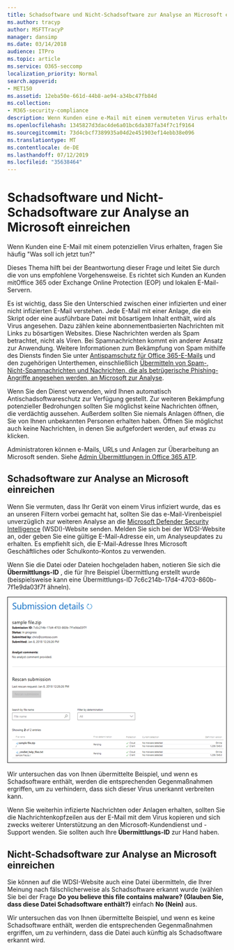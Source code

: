 ```yaml
---
title: Schadsoftware und Nicht-Schadsoftware zur Analyse an Microsoft einreichen
ms.author: tracyp
author: MSFTTracyP
manager: dansimp
ms.date: 03/14/2018
audience: ITPro
ms.topic: article
ms.service: O365-seccomp
localization_priority: Normal
search.appverid:
- MET150
ms.assetid: 12eba50e-661d-44b8-ae94-a34bc47fb84d
ms.collection:
- M365-security-compliance
description: Wenn Kunden eine e-Mail mit einem vermuteten Virus erhalten, werden Sie häufig askWhat jetzt tun?
ms.openlocfilehash: 1345827d3dac4de6a01bc6da387fa34f7c1f9164
ms.sourcegitcommit: 73d4cbcf7389935a04d2e451903ef14ebb38e096
ms.translationtype: MT
ms.contentlocale: de-DE
ms.lasthandoff: 07/12/2019
ms.locfileid: "35638464"
---
```

# <a name="submitting-malware-and-non-malware-to-microsoft-for-analysis"></a>Schadsoftware und Nicht-Schadsoftware zur Analyse an Microsoft einreichen

Wenn Kunden eine E-Mail mit einem potenziellen Virus erhalten, fragen Sie häufig "Was soll ich jetzt tun?"
  
Dieses Thema hilft bei der Beantwortung dieser Frage und leitet Sie durch die von uns empfohlene Vorgehensweise. Es richtet sich Kunden an Kunden mitOffice 365 oder Exchange Online Protection (EOP) und lokalen E-Mail-Servern.
  
Es ist wichtig, dass Sie den Unterschied zwischen einer infizierten und einer nicht infizierten E-Mail verstehen. Jede E-Mail mit einer Anlage, die ein Skript oder eine ausführbare Datei mit bösartigem Inhalt enthält, wird als Virus angesehen. Dazu zählen keine abonnementbasierten Nachrichten mit Links zu bösartigen Websites. Diese Nachrichten werden als Spam betrachtet, nicht als Viren. Bei Spamnachrichten kommt ein anderer Ansatz zur Anwendung. Weitere Informationen zum Bekämpfung von Spam mithilfe des Diensts finden Sie unter [Antispamschutz für Office 365-E-Mails](anti-spam-and-anti-malware-protection.md) und den zugehörigen Unterthemen, einschließlich [Übermitteln von Spam-, Nicht-Spamnachrichten und Nachrichten, die als betrügerische Phishing-Angriffe angesehen werden, an Microsoft zur Analyse](submit-spam-non-spam-and-phishing-scam-messages-to-microsoft-for-analysis.md). 
  
Wenn Sie den Dienst verwenden, wird Ihnen automatisch Antischadsoftwareschutz zur Verfügung gestellt. Zur weiteren Bekämpfung potenzieller Bedrohungen sollten Sie möglichst keine Nachrichten öffnen, die verdächtig aussehen. Außerdem sollten Sie niemals Anlagen öffnen, die Sie von Ihnen unbekannten Personen erhalten haben. Öffnen Sie möglichst auch keine Nachrichten, in denen Sie aufgefordert werden, auf etwas zu klicken.

Administratoren können e-Mails, URLs und Anlagen zur Überarbeitung an Microsoft senden. Siehe [Admin Übermittlungen in Office 365 ATP](admin-submission.md).
  
## <a name="submitting-malware-to-microsoft-for-analysis"></a>Schadsoftware zur Analyse an Microsoft einreichen

Wenn Sie vermuten, dass Ihr Gerät von einem Virus infiziert wurde, das es an unseren Filtern vorbei gemacht hat, sollten Sie das e-Mail-Virenbeispiel unverzüglich zur weiteren Analyse an die [Microsoft Defender Security Intelligence](https://www.microsoft.com/wdsi/filesubmission) (WSDI)-Website senden. Melden Sie sich bei der WDSI-Website an, oder geben Sie eine gültige E-Mail-Adresse ein, um Analyseupdates zu erhalten. Es empfiehlt sich, die E-Mail-Adresse Ihres Microsoft Geschäftliches oder Schulkonto-Kontos zu verwenden. 
  
Wenn Sie die Datei oder Dateien hochgeladen haben, notieren Sie sich die **Übermittlungs-ID** , die für Ihre Beispiel Übermittlung erstellt wurde (beispielsweise kann eine Übermittlungs-ID 7c6c214b-17d4-4703-860b-7f1e9da03f7f ähneln). 
  
![Übermittlungsdetails auf der Windows Defender Security Intelligence-Website](media/EOP-Malware-Protection-Center.png)
  
Wir untersuchen das von Ihnen übermittelte Beispiel, und wenn es Schadsoftware enthält, werden die entsprechenden Gegenmaßnahmen ergriffen, um zu verhindern, dass sich dieser Virus unerkannt verbreiten kann.
  
Wenn Sie weiterhin infizierte Nachrichten oder Anlagen erhalten, sollten Sie die Nachrichtenkopfzeilen aus der E-Mail mit dem Virus kopieren und sich zwecks weiterer Unterstützung an den Microsoft-Kundendienst und -Support wenden. Sie sollten auch Ihre **Übermittlungs-ID** zur Hand haben. 
  
## <a name="submitting-non-malware-to-microsoft-for-analysis"></a>Nicht-Schadsoftware zur Analyse an Microsoft einreichen

Sie können auf die WDSI-Website auch eine Datei übermitteln, die Ihrer Meinung nach fälschlicherweise als Schadsoftware erkannt wurde (wählen Sie bei der Frage **Do you believe this file contains malware? (Glauben Sie, dass diese Datei Schadsoftware enthält?)** einfach **No (Nein)** aus.
  
Wir untersuchen das von Ihnen übermittelte Beispiel, und wenn es keine Schadsoftware enthält, werden die entsprechenden Gegenmaßnahmen ergriffen, um zu verhindern, dass die Datei auch künftig als Schadsoftware erkannt wird.
  


